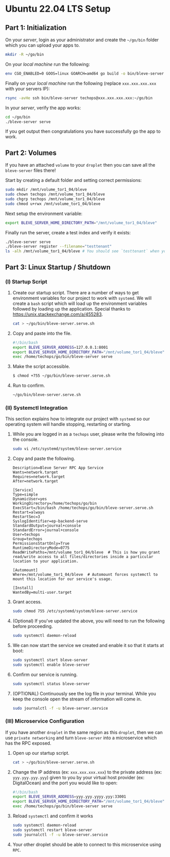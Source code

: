 # Ubuntu 22.04 LTS Setup

## Part 1: Initialization

On your *server*, login as your administrator and create the `~/go/bin` folder which you can upload your apps to.

```bash
mkdir -R ~/go/bin
```

On your *local machine* run the following:
```bash
env CGO_ENABLED=0 GOOS=linux GOARCH=amd64 go build -o bin/bleve-server -v
```

Finally on your *local machine* run the following (replace `xxx.xxx.xxx.xxx` with your servers IP):
```bash
rsync -avHe ssh bin/bleve-server techops@xxx.xxx.xxx.xxx:~/go/bin
```

In your *server*, verify the app works:

```bash
cd ~/go/bin
./bleve-server serve
```

If you get output then congratulations you have successfully go the app to work.

## Part 2: Volumes
If you have an attached `volume` to your `droplet` then you can save all the `bleve-server` files there!

Start by creating a default folder and setting correct permissions:

```bash
sudo mkdir /mnt/volume_tor1_04/bleve
sudo chown techops /mnt/volume_tor1_04/bleve
sudo chgrp techops /mnt/volume_tor1_04/bleve
sudo chmod u+rwx /mnt/volume_tor1_04/bleve
```

Next setup the environment variable:

```bash
export BLEVE_SERVER_HOME_DIRECTORY_PATH="/mnt/volume_tor1_04/bleve"
```

Finally run the server, create a test index and verify it exists:

```bash
./bleve-server serve
./bleve-server register --filename="testtenant"
ls -alh /mnt/volume_tor1_04/bleve # You should see `testtenant` when you run this command!
```

## Part 3: Linux Startup / Shutdown

### (I) Startup Script

1. Create our startup script. There are a number of ways to get environment variables for our project to work with ``systemd``. We will create a ``bash`` script which will load up the environment variables followed by loading up the application. Special thanks to https://unix.stackexchange.com/a/455283.

    ```bash
    cat > ~/go/bin/bleve-server.serve.sh
    ```

2. Copy and paste into the file.


    ```bash
    #!/bin/bash
    export BLEVE_SERVER_ADDRESS=127.0.0.1:8001
    export BLEVE_SERVER_HOME_DIRECTORY_PATH="/mnt/volume_tor1_04/bleve"
    exec /home/techops/go/bin/bleve-server serve
    ```

3. Make the script accessible.

    ```bash
    $ chmod +755 ~/go/bin/bleve-server.serve.sh
    ```

4. Run to confirm.

    ```bash
    ~/go/bin/bleve-server.serve.sh
    ```

### (II) Systemctl Integration
This section explains how to integrate our project with ``systemd`` so our operating system will handle stopping, restarting or starting.

1. While you are logged in as a ``techops`` user, please write the following into the console.

    ```bash
    sudo vi /etc/systemd/system/bleve-server.service
    ```


2. Copy and paste the following.

    ```text
    Description=Bleve Server RPC App Service
    Wants=network.target
    Requires=network.target
    After=network.target

    [Service]
    Type=simple
    DynamicUser=yes
    WorkingDirectory=/home/techops/go/bin
    ExecStart=/bin/bash /home/techops/go/bin/bleve-server.serve.sh
    Restart=always
    RestartSec=3
    SyslogIdentifier=ep-backend-serve
    StandardOutput=journal+console
    StandardError=journal+console
    User=techops
    Group=techops
    PermissionsStartOnly=True
    RuntimeDirectoryMode=0775
    ReadWritePaths=/mnt/volume_tor1_04/bleve  # This is how you grant read/write access to all files/directories inside a particular location to your application.

    [Automount]
    Where=/mnt/volume_tor1_04/bleve  # Automount forces systemctl to mount this location for our service's usage.

    [Install]
    WantedBy=multi-user.target
    ```

3. Grant access.

   ```bash
   sudo chmod 755 /etc/systemd/system/bleve-server.service
   ```


4. (Optional) If you've updated the above, you will need to run the following before proceeding.

    ```bash
    sudo systemctl daemon-reload
    ```


5. We can now start the service we created and enable it so that it starts at boot:

    ```bash
    sudo systemctl start bleve-server
    sudo systemctl enable bleve-server
    ```

6. Confirm our service is running.

    ```bash
    sudo systemctl status bleve-server
    ```

7. (OPTIONAL) Continuously see the log file in your terminal. While you keep the console open the stream of information will come in.

    ```bash
    sudo journalctl -f -u bleve-server.service
    ```

### (III) Microservice Configuration
If you have another `droplet` in the same region as this `droplet`, then we can use `private networking` and turn `bleve-server` into a microservice which has the RPC exposed.

1. Open up our startup script.

    ```bash
    cat > ~/go/bin/bleve-server.serve.sh
    ```

2. Change the IP address (ex: `xxx.xxx.xxx.xxx`) to the private address (ex: `yyy.yyy.yyy.yyy`) given to you by your virtual host provider (ex: DigitalOcean) and the port you would like to open:


    ```bash
    #!/bin/bash
    export BLEVE_SERVER_ADDRESS=yyy.yyy.yyyy.yyy:33001
    export BLEVE_SERVER_HOME_DIRECTORY_PATH="/mnt/volume_tor1_04/bleve"
    exec /home/techops/go/bin/bleve-server serve
    ```

3. Reload `systemctl` and confirm it works

    ```bash
    sudo systemctl daemon-reload
    sudo systemctl restart bleve-server
    sudo journalctl -f -u bleve-server.service
    ```

4. Your other droplet should be able to connect to this microservice using `RPC`.
